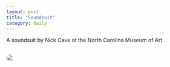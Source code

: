```yaml
---
layout: post
title: "Soundsuit"
category: daily
---
```

<p></p>
A soundsuit by Nick Cave at the North Carolina Museum of Art.
<p></p>

<img src="{{ ASSET_PATH }}/images/09.jpg" class="img-rounded" style="border-radius: 12px; display: block; margin-left: auto; margin-right: auto; margin-top: 30px;">